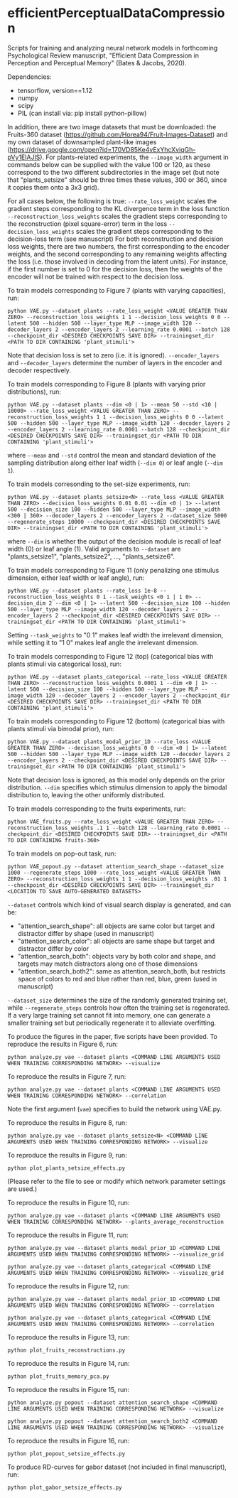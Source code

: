 # efficientPerceptualDataCompression
Scripts for training and analyzing neural network models in forthcoming Psychological Review manuscript, "Efficient Data Compression in Perception and Perceptual Memory" (Bates & Jacobs, 2020).

Dependencies:
* tensorflow, version==1.12
* numpy
* scipy
* PIL (can install via: pip install python-pillow)

In addition, there are two image datasets that must be downloaded: the Fruits-360 dataset (https://github.com/Horea94/Fruit-Images-Dataset) and my own dataset of downsampled plant-like images (https://drive.google.com/open?id=170VD85Ke4vExYhcXviqGh-pVy1EIAJlS). For plants-related experiments, the `--image_width` argument in commands below can be supplied with the value 100 or 120, as these correspond to the two different subdirectories in the image set (but note that "plants_setsize" should be three times these values, 300 or 360, since it copies them onto a 3x3 grid).

For all cases below, the following is true:
`--rate_loss_weight` scales the gradient steps corresponding to the KL divergence term in the loss function
`--reconstruction_loss_weights` scales the gradient steps corresponding to the reconstruction (pixel square-error) term in the loss
`--decision_loss_weights` scales the gradient steps corresponding to the decision-loss term (see manuscript)
For both reconstruction and decision loss weights, there are two numbers, the first corresponding to the encoder weights, and the second corresponding to any remaining weights affecting the loss (i.e. those involved in decoding from the latent units). For instance, if the first number is set to 0 for the decision loss, then the weights of the encoder will not be trained with respect to the decision loss.


To train models corresponding to Figure 7 (plants with varying capacities), run:

`python VAE.py --dataset plants --rate_loss_weight <VALUE GREATER THAN ZERO> --reconstruction_loss_weights 1 1 --decision_loss_weights 0 0 --latent 500 --hidden 500 --layer_type MLP --image_width 120 --decoder_layers 2 --encoder_layers 2 --learning_rate 0.0001 --batch 128 --checkpoint_dir <DESIRED CHECKPOINTS SAVE DIR> --trainingset_dir <PATH TO DIR CONTAINING 'plant_stimuli'>`

Note that decision loss is set to zero (i.e. it is ignored). `--encoder_layers` and `--decoder_layers` determine the number of layers in the encoder and decoder respectively.


To train models corresponding to Figure 8 (plants with varying prior distributions), run:

`python VAE.py --dataset plants --dim <0 | 1> --mean 50 --std <10 | 10000> --rate_loss_weight <VALUE GREATER THAN ZERO> --reconstruction_loss_weights 1 1 --decision_loss_weights 0 0 --latent 500 --hidden 500 --layer_type MLP --image_width 120 --decoder_layers 2 --encoder_layers 2 --learning_rate 0.0001 --batch 128 --checkpoint_dir <DESIRED CHECKPOINTS SAVE DIR> --trainingset_dir <PATH TO DIR CONTAINING 'plant_stimuli'>`

where `--mean` and `--std` control the mean and standard deviation of the sampling distribution along either leaf width (`--dim 0`) or leaf angle (`--dim 1`).


To train models corresonding to the set-size experiments, run:

`python VAE.py --dataset plants_setsize<N> --rate_loss <VALUE GREATER THAN ZERO> --decision_loss_weights 0.01 0.01 --dim <0 | 1> --latent 500 --decision_size 100 --hidden 500 --layer_type MLP --image_width <300 | 360> --decoder_layers 2 --encoder_layers 2 --dataset_size 5000 --regenerate_steps 10000 --checkpoint_dir <DESIRED CHECKPOINTS SAVE DIR> --trainingset_dir <PATH TO DIR CONTAINING 'plant_stimuli'>`

where `--dim` is whether the output of the decision module is recall of leaf width (0) or leaf angle (1). Valid arguments to `--dataset` are "plants_setsize1", "plants_setsize2", ..., "plants_setsize6".

To train models corresponding to Figure 11 (only penalizing one stimulus dimension, either leaf width or leaf angle), run:

`python VAE.py --dataset plants --rate_loss 1e-8 --reconstruction_loss_weights 0 1 --task_weights <0 1 | 1 0> --decision_dim 2 --dim <0 | 1> --latent 500 --decision_size 100 --hidden 500 --layer_type MLP --image_width 120 --decoder_layers 2 --encoder_layers 2 --checkpoint_dir <DESIRED CHECKPOINTS SAVE DIR> --trainingset_dir <PATH TO DIR CONTAINING 'plant_stimuli'>`

Setting `--task_weights` to "0 1" makes leaf width the irrelevant dimension, while setting it to "1 0" makes leaf angle the irrelevant dimension.

To train models corresponding to Figure 12 (top) (categorical bias with plants stimuli via categorical loss), run:

`python VAE.py --dataset plants_categorical --rate_loss <VALUE GREATER THAN ZERO> --reconstruction_loss_weights 0.0001 1 --dim <0 | 1> --latent 500 --decision_size 100 --hidden 500 --layer_type MLP --image_width 120 --decoder_layers 2 --encoder_layers 2 --checkpoint_dir <DESIRED CHECKPOINTS SAVE DIR> --trainingset_dir <PATH TO DIR CONTAINING 'plant_stimuli'>`

To train models corresponding to Figure 12 (bottom) (categorical bias with plants stimuli via bimodal prior), run:

`python VAE.py --dataset plants_modal_prior_1D --rate_loss <VALUE GREATER THAN ZERO> --decision_loss_weights 0 0 --dim <0 | 1> --latent 500 --hidden 500 --layer_type MLP --image_width 120 --decoder_layers 2 --encoder_layers 2 --checkpoint_dir <DESIRED CHECKPOINTS SAVE DIR> --trainingset_dir <PATH TO DIR CONTAINING 'plant_stimuli'>`

Note that decision loss is ignored, as this model only depends on the prior distribution. `--dim` specifies which stimulus dimension to apply the bimodal distribution to, leaving the other uniformly distributed.


To train models corresponding to the fruits experiments, run:

`python VAE_fruits.py --rate_loss_weight <VALUE GREATER THAN ZERO> --reconstruction_loss_weights .1 1 --batch 128 --learning_rate 0.0001 --checkpoint_dir <DESIRED CHECKPOINTS SAVE DIR> --trainingset_dir <PATH TO DIR CONTAINING fruits-360>`


To train models on pop-out task, run:

`python VAE_popout.py --dataset attention_search_shape --dataset_size 1000 --regenerate_steps 1000 --rate_loss_weight <VALUE GREATER THAN ZERO> --reconstruction_loss_weights 1 1 --decision_loss_weights .01 1 --checkpoint_dir <DESIRED CHECKPOINTS SAVE DIR> --trainingset_dir <LOCATION TO SAVE AUTO-GENERATED DATASETS>`

`--dataset` controls which kind of visual search display is generated, and can be:
* "attention_search_shape": all objects are same color but target and distractor differ by shape (used in manuscript)
* "attention_search_color": all objects are same shape but target and distractor differ by color
* "attention_search_both": objects vary by both color and shape, and targets may match distractors along one of those dimensions
* "attention_search_both2": same as attention_search_both, but restricts space of colors to red and blue rather than red, blue, green (used in manuscript)

`--dataset_size` determines the size of the randomly generated training set, while `--regenerate_steps` controls how often the training set is regenerated. If a very large training set cannot fit into memory, one can generate a smaller training set but periodically regenerate it to alleviate overfitting.

To produce the figures in the paper, five scripts have been provided. To reproduce the results in Figure 6, run:

`python analyze.py vae --dataset plants <COMMAND LINE ARGUMENTS USED WHEN TRAINING CORRESPONDING NETWORK> --visualize`

To reproduce the results in Figure 7, run:

`python analyze.py vae --dataset plants <COMMAND LINE ARGUMENTS USED WHEN TRAINING CORRESPONDING NETWORK> --correlation`

Note the first argument (`vae`) specifies to build the network using VAE.py.

To reproduce the results in Figure 8, run:

`python analyze.py vae --dataset plants_setsize<N> <COMMAND LINE ARGUMENTS USED WHEN TRAINING CORRESPONDING NETWORK> --visualize`

To reproduce the results in Figure 9, run:

`python plot_plants_setsize_effects.py`

(Please refer to the file to see or modify which network parameter settings are used.)

To reproduce the results in Figure 10, run:

`python analyze.py vae --dataset plants <COMMAND LINE ARGUMENTS USED WHEN TRAINING CORRESPONDING NETWORK> --plants_average_reconstruction`

To reproduce the results in Figure 11, run:

`python analyze.py vae --dataset plants_modal_prior_1D <COMMAND LINE ARGUMENTS USED WHEN TRAINING CORRESPONDING NETWORK> --visualize_grid`

`python analyze.py vae --dataset plants_categorical <COMMAND LINE ARGUMENTS USED WHEN TRAINING CORRESPONDING NETWORK> --visualize_grid`

To reproduce the results in Figure 12, run:

`python analyze.py vae --dataset plants_modal_prior_1D <COMMAND LINE ARGUMENTS USED WHEN TRAINING CORRESPONDING NETWORK> --correlation`

`python analyze.py vae --dataset plants_categorical <COMMAND LINE ARGUMENTS USED WHEN TRAINING CORRESPONDING NETWORK> --correlation`

To reproduce the results in Figure 13, run:

`python plot_fruits_reconstructions.py`

To reproduce the results in Figure 14, run:

`python plot_fruits_memory_pca.py`

To reproduce the results in Figure 15, run:

`python analyze.py popout --dataset attention_search_shape <COMMAND LINE ARGUMENTS USED WHEN TRAINING CORRESPONDING NETWORK> --visualize`

`python analyze.py popout --dataset attention_search_both2 <COMMAND LINE ARGUMENTS USED WHEN TRAINING CORRESPONDING NETWORK> --visualize`

To reproduce the results in Figure 16, run:

`python plot_popout_setsize_effects.py`

To produce RD-curves for gabor dataset (not included in final manuscript), run:

`python plot_gabor_setsize_effects.py`
